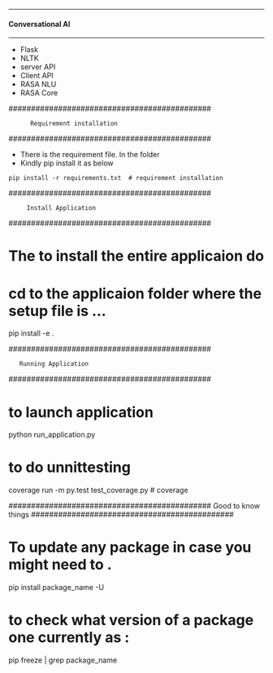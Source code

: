 
---------------------------
#### Conversational AI
---------------------------

* Flask
* NLTK
* server API
* Client API
* RASA NLU
* RASA Core 

#############################################

          Requirement installation
          
#############################################

* There is the requirement file. In the folder
*  Kindly pip install it as below

`pip install -r requirements.txt  # requirement installation`


#############################################

         Install Application
#############################################
# The to install the entire applicaion do 
# cd to the applicaion folder where the setup file is ...

pip  install -e .

#############################################

       Running Application
#############################################

# to launch application

python run_application.py

# to do unnittesting

coverage run -m py.test test_coverage.py # coverage 




#############################################
       Good to know things 
#############################################

# To update any package in case you might need to . 
pip install package_name -U



# to check what version of a package one currently as : 
pip freeze | grep package_name
